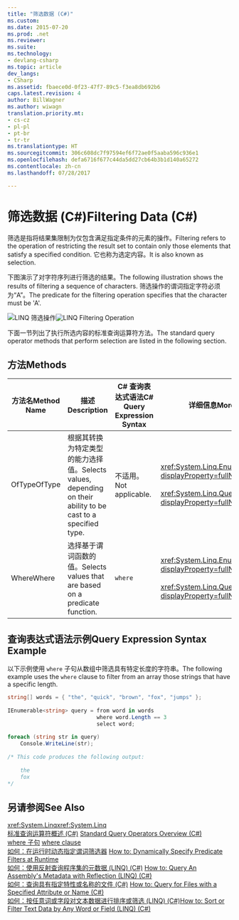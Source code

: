 ```yaml
---
title: "筛选数据 (C#)"
ms.custom: 
ms.date: 2015-07-20
ms.prod: .net
ms.reviewer: 
ms.suite: 
ms.technology:
- devlang-csharp
ms.topic: article
dev_langs:
- CSharp
ms.assetid: fbaece0d-0f23-47f7-89c5-f3ea8db692b6
caps.latest.revision: 4
author: BillWagner
ms.author: wiwagn
translation.priority.mt:
- cs-cz
- pl-pl
- pt-br
- tr-tr
ms.translationtype: HT
ms.sourcegitcommit: 306c608dc7f97594ef6f72ae0f5aaba596c936e1
ms.openlocfilehash: defa6716f677c44da5dd27cb64b3b1d140a65272
ms.contentlocale: zh-cn
ms.lasthandoff: 07/28/2017

---
```

# <a name="filtering-data-c"></a><span data-ttu-id="1d687-102">筛选数据 (C#)</span><span class="sxs-lookup"><span data-stu-id="1d687-102">Filtering Data (C#)</span></span>
<span data-ttu-id="1d687-103">筛选是指将结果集限制为仅包含满足指定条件的元素的操作。</span><span class="sxs-lookup"><span data-stu-id="1d687-103">Filtering refers to the operation of restricting the result set to contain only those elements that satisfy a specified condition.</span></span> <span data-ttu-id="1d687-104">它也称为选定内容。</span><span class="sxs-lookup"><span data-stu-id="1d687-104">It is also known as selection.</span></span>  
  
 <span data-ttu-id="1d687-105">下图演示了对字符序列进行筛选的结果。</span><span class="sxs-lookup"><span data-stu-id="1d687-105">The following illustration shows the results of filtering a sequence of characters.</span></span> <span data-ttu-id="1d687-106">筛选操作的谓词指定字符必须为“A”。</span><span class="sxs-lookup"><span data-stu-id="1d687-106">The predicate for the filtering operation specifies that the character must be 'A'.</span></span>  
  
 <span data-ttu-id="1d687-107">![LINQ 筛选操作](../../../../csharp/programming-guide/concepts/linq/media/linq_filter.png "LINQ_Filter")</span><span class="sxs-lookup"><span data-stu-id="1d687-107">![LINQ Filtering Operation](../../../../csharp/programming-guide/concepts/linq/media/linq_filter.png "LINQ_Filter")</span></span>  
  
 <span data-ttu-id="1d687-108">下面一节列出了执行所选内容的标准查询运算符方法。</span><span class="sxs-lookup"><span data-stu-id="1d687-108">The standard query operator methods that perform selection are listed in the following section.</span></span>  
  
## <a name="methods"></a><span data-ttu-id="1d687-109">方法</span><span class="sxs-lookup"><span data-stu-id="1d687-109">Methods</span></span>  
  
|<span data-ttu-id="1d687-110">方法名</span><span class="sxs-lookup"><span data-stu-id="1d687-110">Method Name</span></span>|<span data-ttu-id="1d687-111">描述</span><span class="sxs-lookup"><span data-stu-id="1d687-111">Description</span></span>|<span data-ttu-id="1d687-112">C# 查询表达式语法</span><span class="sxs-lookup"><span data-stu-id="1d687-112">C# Query Expression Syntax</span></span>|<span data-ttu-id="1d687-113">详细信息</span><span class="sxs-lookup"><span data-stu-id="1d687-113">More Information</span></span>|  
|-----------------|-----------------|---------------------------------|----------------------|  
|<span data-ttu-id="1d687-114">OfType</span><span class="sxs-lookup"><span data-stu-id="1d687-114">OfType</span></span>|<span data-ttu-id="1d687-115">根据其转换为特定类型的能力选择值。</span><span class="sxs-lookup"><span data-stu-id="1d687-115">Selects values, depending on their ability to be cast to a specified type.</span></span>|<span data-ttu-id="1d687-116">不适用。</span><span class="sxs-lookup"><span data-stu-id="1d687-116">Not applicable.</span></span>|<xref:System.Linq.Enumerable.OfType%2A?displayProperty=fullName><br /><br /> <xref:System.Linq.Queryable.OfType%2A?displayProperty=fullName>|  
|<span data-ttu-id="1d687-117">Where</span><span class="sxs-lookup"><span data-stu-id="1d687-117">Where</span></span>|<span data-ttu-id="1d687-118">选择基于谓词函数的值。</span><span class="sxs-lookup"><span data-stu-id="1d687-118">Selects values that are based on a predicate function.</span></span>|`where`|<xref:System.Linq.Enumerable.Where%2A?displayProperty=fullName><br /><br /> <xref:System.Linq.Queryable.Where%2A?displayProperty=fullName>|  
  
## <a name="query-expression-syntax-example"></a><span data-ttu-id="1d687-119">查询表达式语法示例</span><span class="sxs-lookup"><span data-stu-id="1d687-119">Query Expression Syntax Example</span></span>  
 <span data-ttu-id="1d687-120">以下示例使用 `where` 子句从数组中筛选具有特定长度的字符串。</span><span class="sxs-lookup"><span data-stu-id="1d687-120">The following example uses the `where` clause to filter from an array those strings that have a specific length.</span></span>  
  
```csharp  
string[] words = { "the", "quick", "brown", "fox", "jumps" };  
  
IEnumerable<string> query = from word in words  
                            where word.Length == 3  
                            select word;  
  
foreach (string str in query)  
    Console.WriteLine(str);  
  
/* This code produces the following output:  
  
    the  
    fox  
*/  
```  
  
## <a name="see-also"></a><span data-ttu-id="1d687-121">另请参阅</span><span class="sxs-lookup"><span data-stu-id="1d687-121">See Also</span></span>  
 <span data-ttu-id="1d687-122"><xref:System.Linq></span><span class="sxs-lookup"><span data-stu-id="1d687-122"><xref:System.Linq></span></span>   
 <span data-ttu-id="1d687-123">[标准查询运算符概述 (C#)](../../../../csharp/programming-guide/concepts/linq/standard-query-operators-overview.md) </span><span class="sxs-lookup"><span data-stu-id="1d687-123">[Standard Query Operators Overview (C#)](../../../../csharp/programming-guide/concepts/linq/standard-query-operators-overview.md) </span></span>  
 <span data-ttu-id="1d687-124">[where 子句](../../../../csharp/language-reference/keywords/where-clause.md) </span><span class="sxs-lookup"><span data-stu-id="1d687-124">[where clause](../../../../csharp/language-reference/keywords/where-clause.md) </span></span>  
 <span data-ttu-id="1d687-125">[如何：在运行时动态指定谓词筛选器](../../../../csharp/programming-guide/linq-query-expressions/how-to-dynamically-specify-predicate-filters-at-runtime.md) </span><span class="sxs-lookup"><span data-stu-id="1d687-125">[How to: Dynamically Specify Predicate Filters at Runtime](../../../../csharp/programming-guide/linq-query-expressions/how-to-dynamically-specify-predicate-filters-at-runtime.md) </span></span>  
 <span data-ttu-id="1d687-126">[如何：使用反射查询程序集的元数据 (LINQ) (C#)](../../../../csharp/programming-guide/concepts/linq/how-to-query-an-assembly-s-metadata-with-reflection-linq.md) </span><span class="sxs-lookup"><span data-stu-id="1d687-126">[How to: Query An Assembly's Metadata with Reflection (LINQ) (C#)](../../../../csharp/programming-guide/concepts/linq/how-to-query-an-assembly-s-metadata-with-reflection-linq.md) </span></span>  
 <span data-ttu-id="1d687-127">[如何：查询具有指定特性或名称的文件 (C#)](../../../../csharp/programming-guide/concepts/linq/how-to-query-for-files-with-a-specified-attribute-or-name.md) </span><span class="sxs-lookup"><span data-stu-id="1d687-127">[How to: Query for Files with a Specified Attribute or Name (C#)](../../../../csharp/programming-guide/concepts/linq/how-to-query-for-files-with-a-specified-attribute-or-name.md) </span></span>  
 [<span data-ttu-id="1d687-128">如何：按任意词或字段对文本数据进行排序或筛选 (LINQ) (C#)</span><span class="sxs-lookup"><span data-stu-id="1d687-128">How to: Sort or Filter Text Data by Any Word or Field (LINQ) (C#)</span></span>](../../../../csharp/programming-guide/concepts/linq/how-to-sort-or-filter-text-data-by-any-word-or-field-linq.md)


